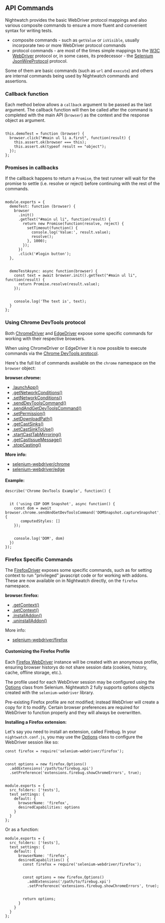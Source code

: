 ## API Commands

Nightwatch provides the basic WebDriver protocol mappings and also various composite commands to ensure a more fluent and convenient syntax for writing tests.

- composite commands - such as `getValue` or `isVisible`, usually incorporate two or more WebDriver protocol commands
- protocol commands - are most of the times simple mappings to the <a href="https://www.w3.org/TR/webdriver/" target="_blank">W3C WebDriver</a> protocol or, in some cases, its predecessor - the <a href="https://github.com/SeleniumHQ/selenium/wiki/JsonWireProtocol" target="_blank">Selenium JsonWireProtocol</a> protocol.

Some of them are basic commands (such as `url` and `execute`) and others are internal commands being used by Nightwatch commands and assertions.

### Callback function
Each method below allows a `callback` argument to be passed as the last argument. The callback function will then be called after the command is completed with the main API (`browser`) as the context and the response object as argument.

<div class="sample-test"><pre data-language="javascript"><code class="language-javascript">
this.demoTest = function (browser) {
  browser.click("#main ul li a.first", function(result) {
    this.assert.ok(browser === this);
    this.assert.ok(typeof result == "object");
  });
};</code></pre></div>

### Promises in callbacks
If the callback happens to return a `Promise`, the test runner will wait for the promise to settle (i.e. resolve or reject) before continuing with the rest of the commands.
<div class="sample-test"><pre data-language="javascript"><code class="language-javascript">
module.exports = {
  demoTest: function (browser) {
    browser
      .init()
      .getText("#main ul li", function(result) {
        return new Promise(function(resolve, reject) {
          setTimeout(function() {
            console.log('Value:', result.value);
            resolve();
          }, 1000);
        });
      })
      .click('#login button');
  },
  <br>
  demoTestAsync: async function(browser) {
    const text = await browser.init().getText("#main ul li", function(result) {
      return Promise.resolve(result.value);
    });              
    <br>
    console.log('The text is', text);
  }
};</code></pre></div>

### Using Chrome DevTools protocol
Both [ChromeDriver](https://www.selenium.dev/selenium/docs/api/javascript/module/selenium-webdriver/chrome_exports_Driver.html) and [EdgeDriver](https://www.selenium.dev/selenium/docs/api/javascript/module/selenium-webdriver/edge_exports_Driver.html) expose some specific commands for working with their respective browsers.

When using ChromeDriver or EdgeDriver it is now possible to execute commands via the [Chrome DevTools protocol](https://chromedevtools.github.io/devtools-protocol/). 

Here's the full list of commands available on the `chrome` namespace on the `browser` object:

**browser.chrome:**
- [.launchApp()](https://www.selenium.dev/selenium/docs/api/javascript/module/selenium-webdriver/chrome_exports_Driver.html#launchApp)
- [.getNetworkConditions()](https://www.selenium.dev/selenium/docs/api/javascript/module/selenium-webdriver/chrome_exports_Driver.html#getNetworkConditions)
- [.setNetworkConditions()](https://www.selenium.dev/selenium/docs/api/javascript/module/selenium-webdriver/chrome_exports_Driver.html#setNetworkConditions)
- [.sendDevToolsCommand()](https://www.selenium.dev/selenium/docs/api/javascript/module/selenium-webdriver/chrome_exports_Driver.html#sendDevToolsCommand)
- [.sendAndGetDevToolsCommand()](https://www.selenium.dev/selenium/docs/api/javascript/module/selenium-webdriver/chrome_exports_Driver.html#sendAndGetDevToolsCommand)
- [.setPermission()](https://www.selenium.dev/selenium/docs/api/javascript/module/selenium-webdriver/chrome_exports_Driver.html#setPermission)
- [.setDownloadPath()](https://www.selenium.dev/selenium/docs/api/javascript/module/selenium-webdriver/chrome_exports_Driver.html#setDownloadPath)
- [.getCastSinks()](https://www.selenium.dev/selenium/docs/api/javascript/module/selenium-webdriver/chrome_exports_Driver.html#getCastSinks)
- [.setCastSinkToUse()](https://www.selenium.dev/selenium/docs/api/javascript/module/selenium-webdriver/chrome_exports_Driver.html#setCastSinkToUse)
- [.startCastTabMirroring()](https://www.selenium.dev/selenium/docs/api/javascript/module/selenium-webdriver/chrome_exports_Driver.html#startCastTabMirroring)
- [.getCastIssueMessage()](https://www.selenium.dev/selenium/docs/api/javascript/module/selenium-webdriver/chrome_exports_Driver.html#getCastIssueMessage)
- [.stopCasting()](https://www.selenium.dev/selenium/docs/api/javascript/module/selenium-webdriver/chrome_exports_Driver.html#stopCasting)

**More info:**
- [selenium-webdriver/chrome](https://www.selenium.dev/selenium/docs/api/javascript/module/selenium-webdriver/chrome.html)
- [selenium-webdriver/edge](https://www.selenium.dev/selenium/docs/api/javascript/module/selenium-webdriver/edge.html)

#### Example:
<div class="sample-test"><pre data-language="javascript"><code class="language-javascript">describe('Chrome DevTools Example', function() {
  <br>
  it ('using CDP DOM Snapshot', async function() {
    const dom = await browser.chrome.sendAndGetDevToolsCommand('DOMSnapshot.captureSnapshot', {
       computedStyles: []
    });
    <br>
    console.log('DOM', dom)
  })
});</code></pre></div>

### Firefox Specific Commands

The [FirefoxDriver](https://www.selenium.dev/selenium/docs/api/javascript/module/selenium-webdriver/firefox_exports_Driver.html) exposes some specific commands, such as for setting context to run "privileged" javascript code or for working with addons. These are now available on in Nightwatch directly, on the `firefox` namespace.

**browser.firefox:**
- [.getContext()](https://www.selenium.dev/selenium/docs/api/javascript/module/selenium-webdriver/firefox_exports_Driver.html#getContext)
- [.setContext()](https://www.selenium.dev/selenium/docs/api/javascript/module/selenium-webdriver/firefox_exports_Driver.html#setContext)
- [.installAddon()](https://www.selenium.dev/selenium/docs/api/javascript/module/selenium-webdriver/firefox_exports_Driver.html#installAddon)
- [.uninstallAddon()](https://www.selenium.dev/selenium/docs/api/javascript/module/selenium-webdriver/firefox_exports_Driver.html#uninstallAddon)

More info:
- [selenium-webdriver/firefox](https://www.selenium.dev/selenium/docs/api/javascript/module/selenium-webdriver/firefox.html)

#### Customizing the Firefox Profile
Each [Firefox WebDriver](https://firefox-source-docs.mozilla.org/testing/geckodriver/index.html) instance will be created with an anonymous profile, ensuring browser historys do not share session data (cookies, history, cache, offline storage, etc.).

The profile used for each WebDriver session may be configured using the [Options](https://www.selenium.dev/selenium/docs/api/javascript/module/selenium-webdriver/firefox_exports_Options.html) class from Selenium. Nightwatch 2 fully supports options objects created with the `selenium-webdriver` library.

<div class="alert alert-warning">
Pre-existing Firefox profile are not modified; instead WebDriver will create a copy for it to modify. Certain browser preferences are required for WebDriver to function properly and they will always be overwritten.
</div>


**Installing a Firefox extension:**

Let's say you need to install an extension, called Firebug. In your `nightwatch.conf.js`, you may use the [Options](https://www.selenium.dev/selenium/docs/api/javascript/module/selenium-webdriver/firefox_exports_Options.html) class to configure the WebDriver session like so:

<div class="sample-test"><pre data-language="javascript"><code class="language-javascript">const firefox = require('selenium-webdriver/firefox');
<br>
const options = new firefox.Options()
  .addExtensions('/path/to/firebug.xpi')
  .setPreference('extensions.firebug.showChromeErrors', true);
<br>
module.exports = {
  src_folders: ['tests'],
  test_settings: {
    default: {
      browserName: 'firefox',
      desiredCapabilities: options
    }
  }
};
</code></pre></div>

Or as a function:

<div class="sample-test"><pre data-language="javascript"><code class="language-javascript">module.exports = {
  src_folders: ['tests'],
  test_settings: {
    default: {
      browserName: 'firefox',
      desiredCapabilities() {
        const firefox = require('selenium-webdriver/firefox');
        <br>
        const options = new firefox.Options()
          .addExtensions('/path/to/firebug.xpi')
          .setPreference('extensions.firebug.showChromeErrors', true);
        <br>
        return options;
      }
    }
  }
};
</code></pre></div>

